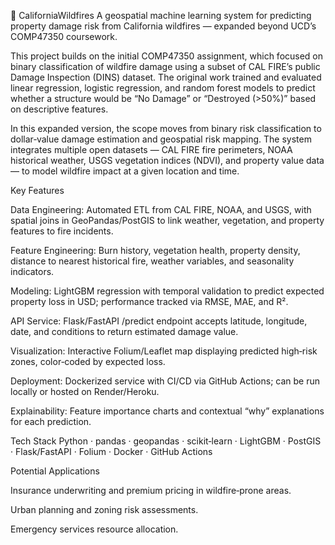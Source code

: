🌲 CaliforniaWildfires
A geospatial machine learning system for predicting property damage risk from California wildfires — expanded beyond UCD’s COMP47350 coursework.

This project builds on the initial COMP47350 assignment, which focused on binary classification of wildfire damage using a subset of CAL FIRE’s public Damage Inspection (DINS) dataset. The original work trained and evaluated linear regression, logistic regression, and random forest models to predict whether a structure would be “No Damage” or “Destroyed (>50%)” based on descriptive features.

In this expanded version, the scope moves from binary risk classification to dollar‑value damage estimation and geospatial risk mapping. The system integrates multiple open datasets — CAL FIRE fire perimeters, NOAA historical weather, USGS vegetation indices (NDVI), and property value data — to model wildfire impact at a given location and time.

Key Features

Data Engineering: Automated ETL from CAL FIRE, NOAA, and USGS, with spatial joins in GeoPandas/PostGIS to link weather, vegetation, and property features to fire incidents.

Feature Engineering: Burn history, vegetation health, property density, distance to nearest historical fire, weather variables, and seasonality indicators.

Modeling: LightGBM regression with temporal validation to predict expected property loss in USD; performance tracked via RMSE, MAE, and R².

API Service: Flask/FastAPI /predict endpoint accepts latitude, longitude, date, and conditions to return estimated damage value.

Visualization: Interactive Folium/Leaflet map displaying predicted high‑risk zones, color‑coded by expected loss.

Deployment: Dockerized service with CI/CD via GitHub Actions; can be run locally or hosted on Render/Heroku.

Explainability: Feature importance charts and contextual “why” explanations for each prediction.

Tech Stack
Python · pandas · geopandas · scikit‑learn · LightGBM · PostGIS · Flask/FastAPI · Folium · Docker · GitHub Actions

Potential Applications

Insurance underwriting and premium pricing in wildfire‑prone areas.

Urban planning and zoning risk assessments.

Emergency services resource allocation.
